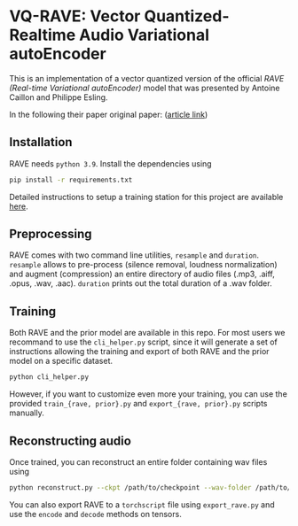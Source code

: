 # VQ-RAVE: Vector Quantized-Realtime Audio Variational autoEncoder

This is an implementation of a vector quantized version of the official _RAVE (Real-time Variational autoEncoder)_ model that was presented by Antoine Caillon and Philippe Esling. 

In the following their paper original paper: ([article link](https://arxiv.org/abs/2111.05011))

## Installation

RAVE needs `python 3.9`. Install the dependencies using

```bash
pip install -r requirements.txt
```

Detailed instructions to setup a training station for this project are available [here](docs/training_setup.md).

## Preprocessing

RAVE comes with two command line utilities, `resample` and `duration`. `resample` allows to pre-process (silence removal, loudness normalization) and augment (compression) an entire directory of audio files (.mp3, .aiff, .opus, .wav, .aac). `duration` prints out the total duration of a .wav folder.

## Training

Both RAVE and the prior model are available in this repo. For most users we recommand to use the `cli_helper.py` script, since it will generate a set of instructions allowing the training and export of both RAVE and the prior model on a specific dataset.

```bash
python cli_helper.py
```

However, if you want to customize even more your training, you can use the provided `train_{rave, prior}.py` and `export_{rave, prior}.py` scripts manually.

## Reconstructing audio

Once trained, you can reconstruct an entire folder containing wav files using

```bash
python reconstruct.py --ckpt /path/to/checkpoint --wav-folder /path/to/wav/folder
```

You can also export RAVE to a `torchscript` file using `export_rave.py` and use the `encode` and `decode` methods on tensors.

